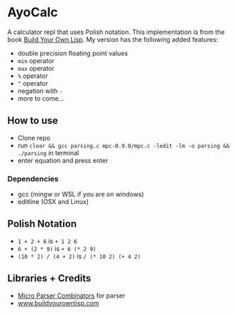 # AyoCalc

A calculator repl that uses Polish notation. This implementation is from the book [Build Your Own Lisp](www.buildyourownlisp.com). My version has the following added features:

- double precision floating point values
- `min` operator
- `max` operator
- `%` operator
- `^` operator
- negation with `-`
- more to come...

## How to use

- Clone repo
- run `clear && gcc parsing.c mpc-0.9.0/mpc.c -ledit -lm -o parsing && ./parsing` in terminal
- enter equation and press enter

### Dependencies

- gcc (mingw or WSL if you are on windows)
- editline (OSX and Linux)

## Polish Notation

- `1 + 2 + 6`  is `+ 1 2 6`
- `6 + (2 * 9)`	is `+ 6 (* 2 9)`
- `(10 * 2) / (4 + 2)` is `/ (* 10 2) (+ 4 2)`

## Libraries + Credits

- [Micro Parser Combinators](https://github.com/orangeduck/mpc) for parser
- www.buildyourownlisp.com
